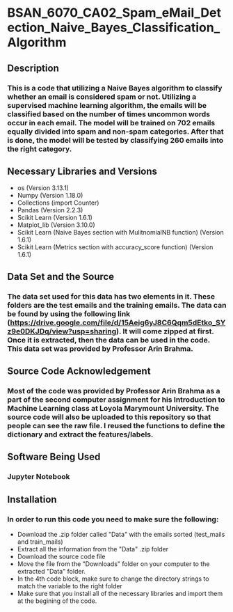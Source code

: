 # BSAN_6070_CA02_Spam_eMail_Detection_Naive_Bayes_Classification_Algorithm

## Description

### This is a code that utilizing a Naive Bayes algorithm to classify whether an email is considered spam or not. Utilizing a supervised machine learning algorithm, the emails will be classified based on the number of times uncommon words occur in each email. The model will be trained on 702 emails equally divided into spam and non-spam categories. After that is done, the model will be tested by classifying 260 emails into the right category. 

## Necessary Libraries and Versions

* os (Version 3.13.1)
* Numpy (Version 1.18.0)
* Collections (import Counter)
* Pandas (Version 2.2.3)
* Scikit Learn (Version 1.6.1)
* Matplot_lib (Version 3.10.0)
* Scikit Learn (Naive Bayes section with MulitnomialNB function) (Version 1.6.1)
* Scikit Learn (Metrics section with accuracy_score function) (Version 1.6.1)

## Data Set and the Source

### The data set used for this data has two elements in it. These folders are the test emails and the training emails. The data can be found by using the following link (https://drive.google.com/file/d/15Aeig6yJ8C6Qqm5dEtko_SYz9e0DKJDq/view?usp=sharing). It will come zipped at first. Once it is extracted, then the data can be used in the code. This data set was provided by Professor Arin Brahma.

## Source Code Acknowledgement

### Most of the code was provided by Professor Arin Brahma as a part of the second computer assignment for his Introduction to Machine Learning class at Loyola Marymount University. The source code will also be uploaded to this repository so that people can see the raw file. I reused the functions to define the dictionary and extract the features/labels.

## Software Being Used

### Jupyter Notebook


## Installation

### In order to run this code you need to make sure the following:
* Download the .zip folder called "Data" with the emails sorted (test_mails and train_mails)
* Extract all the information from the "Data" .zip folder
* Download the source code file
* Move the file from the "Downloads" folder on your computer to the extracted "Data" folder.
* In the 4th code block, make sure to change the directory strings to match the variable to the right folder
* Make sure that you install all of the necessary libraries and import them at the begining of the code. 
